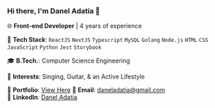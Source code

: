 ### Hi there, I'm Danel Adatia 👋

🌐 **Front-end Developer** | 4 years of experience

🔧 **Tech Stack**:  `ReactJS` `NextJS` `Typescript` `MySQL` `Golang` `Node.js` `HTML` `CSS` `JavaScript` `Python` `Jest` `Storybook`

🎓 **B.Tech.**: Computer Science Engineering

🎸 **Interests**: Singing, Guitar, & an Active Lifestyle

🔗 **Portfolio**: [View Here]([https://sugarbee3.com/](https://daneladatia.netlify.app/))  
📧 **Email**: daneladatia@gmail.com  
🔗 **LinkedIn**: [Danel Adatia](https://www.linkedin.com/in/danel-adatia-4b3019203/)

